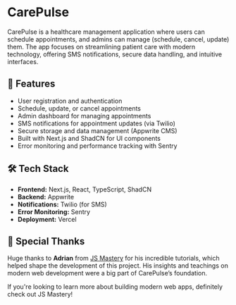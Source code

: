 # CarePulse

CarePulse is a healthcare management application where users can schedule appointments, and admins can manage (schedule, cancel, update) them. The app focuses on streamlining patient care with modern technology, offering SMS notifications, secure data handling, and intuitive interfaces.

## 🏥 Features

- User registration and authentication
- Schedule, update, or cancel appointments
- Admin dashboard for managing appointments
- SMS notifications for appointment updates (via Twilio)
- Secure storage and data management (Appwrite CMS)
- Built with Next.js and ShadCN for UI components
- Error monitoring and performance tracking with Sentry

## 🛠️ Tech Stack

- **Frontend:** Next.js, React, TypeScript, ShadCN
- **Backend:** Appwrite
- **Notifications:** Twilio (for SMS)
- **Error Monitoring:** Sentry
- **Deployment:** Vercel

## 🙏 Special Thanks

Huge thanks to **Adrian** from [JS Mastery](https://www.jsmastery.pro/) for his incredible tutorials, which helped shape the development of this project. His insights and teachings on modern web development were a big part of CarePulse’s foundation.

If you're looking to learn more about building modern web apps, definitely check out JS Mastery!


